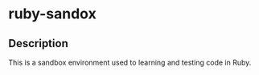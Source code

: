 # ruby-sandox

## Description
This is a sandbox environment used to learning and testing code in Ruby.
